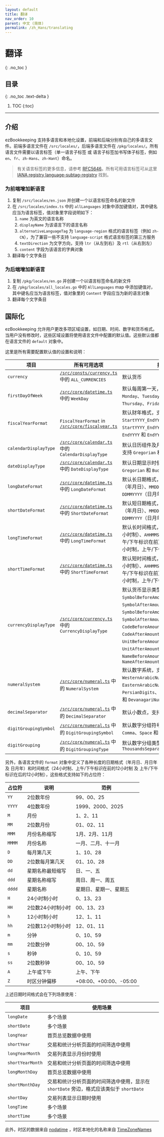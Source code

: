 ```yaml
---
layout: default
title: 翻译
nav_order: 10
parent: 中文 (简体)
permalink: /zh_Hans/translating
---
```


# 翻译
{: .no_toc }

## 目录
{: .no_toc .text-delta }

1. TOC
{:toc}

---

## 介绍

ezBookkeeping 支持多语言和本地化设置，前端和后端分别有自己的多语言文件。前端多语言文件在 `/src/locales/`，后端多语言文件在 `/pkg/locales/`。所有语言文件需要以语言标签（单一语言子标签 或 语言子标签加书写体子标签，例如 `en`、`fr`、`zh-Hans`、`zh-Hant`）命名。

> 有关语言标签的更多信息，请参考 [RFC56​​46](https://www.rfc-editor.org/rfc/rfc5646.html)。所有可用语言标签可从这里 [IANA registry language-subtag-registry](https://www.iana.org/assignments/language-subtag-registry/language-subtag-registry) 找到。

### 为前端增加新语言

1. 复制 `/src/locales/en.json` 并创建一个以语言标签命名的新文件
2. 在 `/src/locales/index.ts` 中的 `allLanguages` 对象中添加键值对，其中键名应当为语言标签，值对象里字段说明如下：
    1. `name` 为英文的语言名称
    2. `displayName` 为该语言下的语言名称
    3. `alternativeLanguageTag` 为 `language-region` 格式的语言标签（例如 `zh-CN`），为了兼容一些不支持 `language-script` 格式语言标签的第三方服务
    4. `textDirection` 为文字方向，支持 `ltr`（从左到右）及 `rtl`（从右到左）
    5. `content` 字段为该语言的字典对象
3. 翻译每个文字条目

### 为后端增加新语言

1. 复制 `/pkg/locales/en.go` 并创建一个以语言标签命名的新文件
2. 在 `/pkg/locales/all_locales.go` 中的 `AllLanguages` map 中添加键值对，其中键名应当为语言标签，值对象里的 `Content` 字段应当为新的语言对象
3. 翻译每个文字条目

## 国际化

ezBookkeeping 允许用户更改多项区域设置，如日期、时间、数字和货币格式。当用户没有修改时，这些区域设置将使用语言文件中配置的默认值。这些默认值都在语言文件的 `default` 对象中。

这里是所有需要配置默认值的设置和说明：

| 项目 | 所有可用选项 | 描述 |
| --- | --- | --- |
| `currency` | [`/src/consts/currency.ts`](https://github.com/mayswind/ezbookkeeping/blob/main/src/consts/currency.ts) 中的 `ALL_CURRENCIES` | 默认货币 |
| `firstDayOfWeek` | [`/src/core/datetime.ts`](https://github.com/mayswind/ezbookkeeping/blob/main/src/core/datetime.ts) 中的 `WeekDay` | 默认每周第一天，支持 `Sunday`、`Monday`、`Tuesday`、`Wednesday`、`Thursday`、`Friday` 和 `Saturday` |
| `fiscalYearFormat` | `FiscalYearFormat` in [`/src/core/fiscalyear.ts`](https://github.com/mayswind/ezbookkeeping/blob/main/src/core/fiscalyear.ts) | 默认财年格式，支持 `StartYYYY_EndYYYY`、`StartYYYY_EndYY`、`StartYY_EndYY`、`EndYYYY` 和 `EndYY` |
| `calendarDisplayType` | [`/src/core/calendar.ts`](https://github.com/mayswind/ezbookkeeping/blob/main/src/core/calendar.ts) 中的 `CalendarDisplayType` | 默认日历组件及月份中使用的历法，支持 `Gregorian` 和 `Buddhist` |
| `dateDisplayType` | [`/src/core/calendar.ts`](https://github.com/mayswind/ezbookkeeping/blob/main/src/core/calendar.ts) 中的 `DateDisplayType` | 默认日期显示时使用的历法，支持 `Gregorian` 和 `Buddhist` |
| `longDateFormat` | [`/src/core/datetime.ts`](https://github.com/mayswind/ezbookkeeping/blob/main/src/core/datetime.ts) 中的 `LongDateFormat` | 默认长日期格式，支持 `YYYYMMDD`（年月日）、`MMDDYYYY`（月日年） 和 `DDMMYYYY`（日月年） |
| `shortDateFormat` | [`/src/core/datetime.ts`](https://github.com/mayswind/ezbookkeeping/blob/main/src/core/datetime.ts) 中的 `ShortDateFormat` | 默认短日期格式，支持 `YYYYMMDD`（年月日）、`MMDDYYYY`（月日年） 和 `DDMMYYYY`（日月年） |
| `longTimeFormat` | [`/src/core/datetime.ts`](https://github.com/mayswind/ezbookkeeping/blob/main/src/core/datetime.ts) 中的 `LongTimeFormat` | 默认长时间格式，支持 `HHMMSS`（24小时制）、`AHHMMSS`（12小时制，上午/下午标识在前） 和 `HHMMSSA`（12小时制，上午/下午标识在后） |
| `shortTimeFormat` | [`/src/core/datetime.ts`](https://github.com/mayswind/ezbookkeeping/blob/main/src/core/datetime.ts) 中的 `ShortTimeFormat` | 默认短时间格式，支持 `HHMMSS`（24小时制）、`AHHMMSS`（12小时制，上午/下午标识在前） 和 `HHMMSSA`（12小时制，上午/下午标识在后） |
| `currencyDisplayType` | [`/src/core/currency.ts`](https://github.com/mayswind/ezbookkeeping/blob/main/src/core/currency.ts) 中的 `CurrencyDisplayType` | 默认货币显示类型，支持 `None`、`SymbolBeforeAmount`、`SymbolAfterAmount`、`SymbolBeforeAmountWithoutSpace`、`SymbolAfterAmountWithoutSpace`、`CodeBeforeAmount`、`CodeAfterAmount`、`UnitBeforeAmount`、`UnitAfterAmount`、`NameBeforeAmount` 和 `NameAfterAmount` |
| `numeralSystem` | [`/src/core/numeral.ts`](https://github.com/mayswind/ezbookkeeping/blob/main/src/core/numeral.ts) 中的 `NumeralSystem` | 默认数字系统，支持 `WesternArabicNumerals`、`EasternArabicNumerals`、`PersianDigits`、`BurmeseNumerals` 和 `DevanagariNumerals` |
| `decimalSeparator` | [`/src/core/numeral.ts`](https://github.com/mayswind/ezbookkeeping/blob/main/src/core/numeral.ts) 中的 `DecimalSeparator` | 默认小数点，支持 `Dot` 和 `Comma` |
| `digitGroupingSymbol` | [`/src/core/numeral.ts`](https://github.com/mayswind/ezbookkeeping/blob/main/src/core/numeral.ts) 中的 `DigitGroupingSymbol` | 默认数字分组符号，支持 `Dot`、`Comma`、`Space` 和 `Apostrophe` |
| `digitGrouping` | [`/src/core/numeral.ts`](https://github.com/mayswind/ezbookkeeping/blob/main/src/core/numeral.ts) 中的 `DigitGroupingType` | 默认数字分组类型，支持 `None` 和 `ThousandsSeparator` |

另外，各语言文件的 `format` 对象中定义了各种长度的日期格式（年月日、月日年 及 日月年）和时间格式（24小时制、上午/下午标识在前的12小时制 及 上午/下午标识在后的12小时制），这些格式支持如下的占位符：

| 占位符 | 说明 | 范例 |
| --- | --- | --- |
| `YY` | 2位数年份 | 99、00、25 |
| `YYYY` | 4位数年份 | 1999、2000、2025 |
| `M` | 月份 | 1、2、11 |
| `MM` | 2位数月份 | 01、02、11 |
| `MMM` | 月份名称缩写 | 1月、2月、11月 |
| `MMMM` | 月份名称 | 一月、二月、十一月 |
| `D` | 每月第几天 | 1、10、28 |
| `DD` | 2位数每月第几天 | 01、10、28 |
| `dd` | 星期名称最短缩写 | 日、一、五 |
| `ddd` | 星期名称缩写 | 周日、周一、周五 |
| `dddd` | 星期名称 | 星期日、星期一、星期五 |
| `H` | 24小时制小时 | 0、13、23 |
| `HH` | 2位数24小时制小时 | 00、13、23 |
| `h` | 12小时制小时 | 12、1、11 |
| `hh` | 2位数12小时制小时 | 12、01、11 |
| `m` | 分钟 | 0、10、59 |
| `mm` | 2位数分钟 | 00、10、59 |
| `s` | 秒钟 | 0、10、59 |
| `ss` | 2位数秒钟 | 00、10、59 |
| `A` | 上午或下午 | 上午、下午 |
| `Z` | 时区分钟偏移 | +08:00、+00:00、-05:00 |

上述日期时间格式会在下列场景使用：

| 项目 | 使用场景 |
| --- | --- |
| `longDate` | 多个场景 |
| `shortDate` | 多个场景 |
| `longYear` | 首页总览数据中使用 |
| `shortYear` | 交易和统计分析页面的时间筛选中使用 |
| `longYearMonth` | 交易列表显示月份时使用 |
| `shortYearMonth` | 交易和统计分析页面的时间筛选中使用 |
| `longMonthDay` | 首页总览数据中使用 |
| `shortMonthDay` | 交易和统计分析页面的时间筛选中使用，显示在 `shortDate` 旁边，格式应该类似于 `shortDate` |
| `shortDay` | 交易列表显示日期时使用 |
| `longTime` | 多个场景 |
| `shortTime` | 多个场景 |

此外，时区的数据来自 [nodatime](https://github.com/nodatime/nodatime/tree/main/data/cldr) ，时区本地化的名称来自 [TimeZoneNames](https://github.com/mattjohnsonpint/TimeZoneNames/blob/main/src/TimeZoneNames.DataBuilder/data/windows-displaynames.json)
